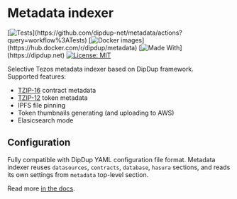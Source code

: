 # Metadata indexer

[![Tests](https://github.com/dipdup-net/metadata/workflows/Tests/badge.svg?)](https://github.com/dipdup-net/metadata/actions?query=workflow%3ATests)
[![Docker images](https://github.com/dipdup-net/metadata/workflows/Release/badge.svg?)](https://hub.docker.com/r/dipdup/metadata)
[![Made With](https://img.shields.io/badge/made%20with-dipdup-blue.svg?)](https://dipdup.net)
[![License: MIT](https://img.shields.io/badge/License-MIT-yellow.svg)](https://opensource.org/licenses/MIT)

Selective Tezos metadata indexer based on DipDup framework.  
Supported features:
- [TZIP-16](https://gitlab.com/tzip/tzip/-/blob/master/proposals/tzip-16/tzip-16.md) contract metadata
- [TZIP-12](https://gitlab.com/tezos/tzip/-/blob/master/proposals/tzip-12/tzip-12.md#token-metadata) token metadata
- IPFS file pinning
- Token thumbnails generating (and uploading to AWS)
- Elasicsearch mode

## Configuration

Fully compatible with DipDup YAML configuration file format.
Metadata indexer reuses `datasources`, `contracts`, `database`, `hasura` sections, and reads its own settings from `metadata` top-level section.

Read more [in the docs](https://docs.dipdup.net/config-file-reference/plugins/metadata).
